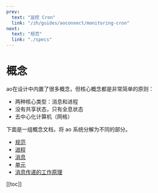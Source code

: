 ```yaml
---
prev:
  text: "监控 Cron"
  link: "/zh/guides/aoconnect/monitoring-cron"
next:
  text: "规范"
  link: "./specs"
---
```


# 概念

ao在设计中内置了很多概念，但核心概念都是非常简单的原则：

- 两种核心类型：消息和进程
- 没有共享状态，只有全息状态
- 去中心化计算机（网格）

下面是一组概念文档，将 ao 系统分解为不同的部分。

- [规范](specs)
- [进程](processes)
- [消息](messages)
- [单元](units)
- [消息传递的工作原理](how-it-works)

[[toc]]
